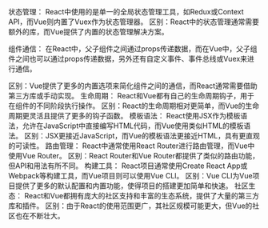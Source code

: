 状态管理：
React中使用的是单一的全局状态管理工具，如Redux或Context API，而Vue则内置了Vuex作为状态管理器。
区别：React中的状态管理通常需要额外的库，而Vue提供了内置的状态管理解决方案。

组件通信：
在React中，父子组件之间通过props传递数据，而在Vue中，父子组件之间也可以通过props传递数据，另外还有自定义事件、事件总线或Vuex来进行通信。

区别：Vue提供了更多的内置选项来简化组件之间的通信，而React通常需要借助第三方库或手动实现。
生命周期：
React和Vue都有自己的生命周期钩子，用于在组件的不同阶段执行操作。
区别：React的生命周期相对更简单，而Vue的生命周期更灵活且提供了更多的钩子函数。
模板语法：
React使用JSX作为模板语法，允许在JavaScript中直接编写HTML代码，而Vue使用类似HTML的模板语法。
区别：JSX更接近JavaScript，而Vue的模板语法更接近HTML，具有更直观的可读性。
路由管理：
React中通常使用React Router进行路由管理，而Vue中使用Vue Router。
区别：React Router和Vue Router都提供了类似的路由功能，但API和用法有所不同。
构建工具：
React项目通常使用Create React App或Webpack等构建工具，而Vue项目则可以使用Vue CLI。
区别：Vue CLI为Vue项目提供了更多的默认配置和内置功能，使得项目的搭建更加简单和快速。
社区生态：
React和Vue都拥有庞大的社区支持和丰富的生态系统，提供了大量的第三方库和插件。
区别：由于React的使用范围更广，其社区规模可能更大，但Vue的社区也在不断壮大。